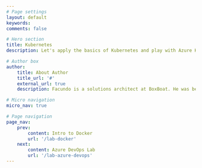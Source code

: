 ```yaml
---
# Page settings
layout: default
keywords:
comments: false

# Hero section
title: Kubernetes
description: Let's apply the basics of Kubernetes and play with Azure Kubernetes Service (AKS)

# Author box
author:
    title: About Author
    title_url: '#'
    external_url: true
    description: Facundo is a solutions architect at BoxBoat. He was been working with Azure for many years. He started using Azure as a .NET developer when it was new.

# Micro navigation
micro_nav: true

# Page navigation
page_nav:
    prev:
        content: Intro to Docker
        url: '/lab-docker'
    next:
        content: Azure DevOps Lab
        url: '/lab-azure-devops'
---
```


